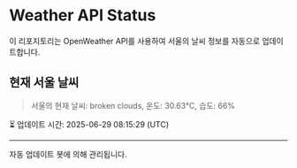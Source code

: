 
# Weather API Status

이 리포지토리는 OpenWeather API를 사용하여 서울의 날씨 정보를 자동으로 업데이트합니다.

## 현재 서울 날씨
> 서울의 현재 날씨: broken clouds, 온도: 30.63°C, 습도: 66%

⏳ 업데이트 시간: 2025-06-29 08:15:29 (UTC)

---
자동 업데이트 봇에 의해 관리됩니다.
